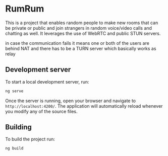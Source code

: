# RumRum

This is a project that enables random people to make new rooms that can be private or public and join strangers in random voice/video calls and chatting as well. It leverages the use of WebRTC and public STUN servers.

in case the communication fails it means one or both of the users are behind NAT and there has to be a TURN server which basically works as relay

## Development server

To start a local development server, run:

```bash
ng serve
```

Once the server is running, open your browser and navigate to `http://localhost:4200/`. The application will automatically reload whenever you modify any of the source files.




## Building

To build the project run:

```bash
ng build
```


